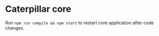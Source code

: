 # Caterpillar core

Run `npm run compile && npm start` to restart core application after code changes.